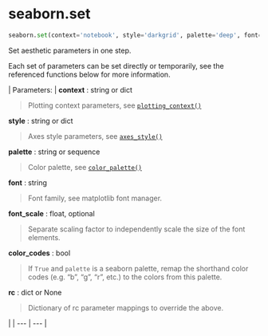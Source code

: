 # seaborn.set

```py
seaborn.set(context='notebook', style='darkgrid', palette='deep', font='sans-serif', font_scale=1, color_codes=True, rc=None)
```

Set aesthetic parameters in one step.

Each set of parameters can be set directly or temporarily, see the referenced functions below for more information.

| Parameters: | **context** : string or dict

> Plotting context parameters, see [`plotting_context()`](seaborn.plotting_context.html#seaborn.plotting_context "seaborn.plotting_context")

**style** : string or dict

> Axes style parameters, see [`axes_style()`](seaborn.axes_style.html#seaborn.axes_style "seaborn.axes_style")

**palette** : string or sequence

> Color palette, see [`color_palette()`](seaborn.color_palette.html#seaborn.color_palette "seaborn.color_palette")

**font** : string

> Font family, see matplotlib font manager.

**font_scale** : float, optional

> Separate scaling factor to independently scale the size of the font elements.

**color_codes** : bool

> If `True` and `palette` is a seaborn palette, remap the shorthand color codes (e.g. “b”, “g”, “r”, etc.) to the colors from this palette.

**rc** : dict or None

> Dictionary of rc parameter mappings to override the above.

 |
| --- | --- |